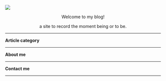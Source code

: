 ![][lavender]

<p align="center"> Welcome to my  blog! </p> 
<p align="center"> a site to record the moment being or to be. </p>

--------
**Article category**

--------
**About me**

--------
**Contact me**


--------

[lavender]: picture/page/lavender.jpg